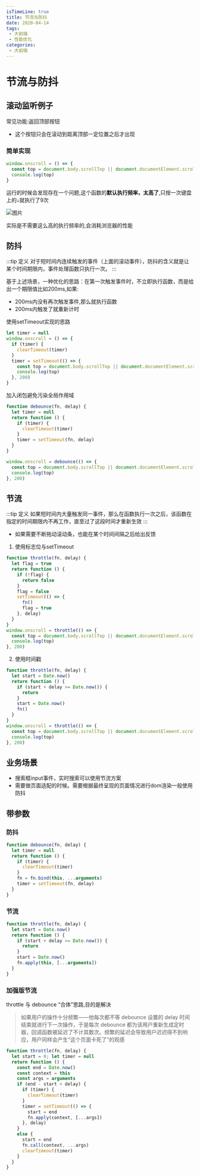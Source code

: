 ```yaml
---
isTimeLine: true
title: 节流与防抖
date: 2020-04-14
tags:
 - 大前端
 - 性能优化
categories:
 - 大前端
---
```

# 节流与防抖

## 滚动监听例子
常见功能:返回顶部按钮
* 这个按钮只会在滚动到距离顶部一定位置之后才出现

### 简单实现
```js
window.onscroll = () => {
  const top = document.body.scrollTop || document.documentElement.scrollTop
  console.log(top)
}
```
运行的时候会发现存在一个问题,这个函数的**默认执行频率，太高了**,只按一次键盘上的``↓``就执行了9次

![图片](https://img.cdn.sugarat.top/mdImg/MTU4Mjg1OTQ3NTYzMQ==582859475631)

实际是不需要这么高的执行频率的,会消耗浏览器的性能

## 防抖
:::tip 定义
对于短时间内连续触发的事件（上面的滚动事件），防抖的含义就是让某个时间期限内，事件处理函数只执行一次。
:::

基于上述场景，一种优化的思路：在第一次触发事件时，不立即执行函数，而是给出一个期限值比如200ms,如果:
* 200ms内没有再次触发事件,那么就执行函数
* 200ms内触发了就重新计时

使用setTimeout实现的思路
```js
let timer = null
window.onscroll = () => {
  if (timer) {
    clearTimeout(timer)
  }
  timer = setTimeout(() => {
    const top = document.body.scrollTop || document.documentElement.scrollTop
    console.log(top)
  }, 200)
}
```

加入闭包避免污染全局作用域
```js
function debounce(fn, delay) {
  let timer = null
  return function () {
    if (timer) {
      clearTimeout(timer)
    }
    timer = setTimeout(fn, delay)
  }
}

window.onscroll = debounce(() => {
  const top = document.body.scrollTop || document.documentElement.scrollTop
  console.log(top)
}, 200)
```

## 节流
:::tip 定义
如果短时间内大量触发同一事件，那么在函数执行一次之后，该函数在指定的时间期限内不再工作，直至过了这段时间才重新生效
:::

* 如果需要不断拖动滚动条，也能在某个时间间隔之后给出反馈

1. 使用标志位与setTimeout
```js
function throttle(fn, delay) {
  let flag = true
  return function () {
    if (!flag) {
      return false
    }
    flag = false
    setTimeout(() => {
      fn()
      flag = true
    }, delay)
  }
}
window.onscroll = throttle(() => {
  const top = document.body.scrollTop || document.documentElement.scrollTop
  console.log(top)
}, 200)
```

2. 使用时间戳
```js
function throttle(fn, delay) {
  let start = Date.now()
  return function () {
    if (start + delay >= Date.now()) {
      return
    }
    start = Date.now()
    fn()
  }
}
window.onscroll = throttle(() => {
  const top = document.body.scrollTop || document.documentElement.scrollTop
  console.log(top)
}, 200)
```

## 业务场景
* 搜索框input事件，实时搜索可以使用节流方案
* 需要做页面适配的时候。需要根据最终呈现的页面情况进行dom渲染一般使用防抖

## 带参数
### 防抖
```js
function debounce(fn, delay) {
  let timer = null
  return function () {
    if (timer) {
      clearTimeout(timer)
    }
    fn = fn.bind(this, ...arguments)
    timer = setTimeout(fn, delay)
  }
}
```
### 节流
```js
function throttle(fn, delay) {
  let start = Date.now()
  return function () {
    if (start + delay >= Date.now()) {
      return
    }
    start = Date.now()
    fn.apply(this, [...arguments])
  }
}
```

### 加强版节流
throttle 与 debounce “合体”思路,目的是解决

>如果用户的操作十分频繁——他每次都不等 debounce 设置的 delay 时间结束就进行下一次操作，于是每次 debounce 都为该用户重新生成定时器，回调函数被延迟了不计其数次。频繁的延迟会导致用户迟迟得不到响应，用户同样会产生“这个页面卡死了”的观感

```js
function throttle(fn, delay) {
  let start = 0; let timer = null
  return function () {
    const end = Date.now()
    const context = this
    const args = arguments
    if (end - start < delay) {
      if (timer) {
        clearTimeout(timer)
      }
      timer = setTimeout(() => {
        start = end
        fn.apply(context, [...args])
      }, delay)
    }
    else {
      start = end
      fn.call(context, ...args)
      clearTimeout(timer)
    }
  }
}
```
